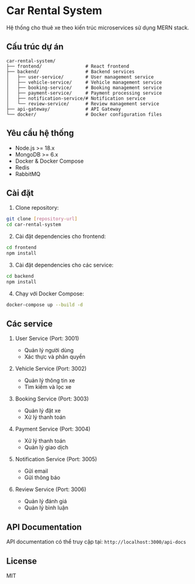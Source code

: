 # Car Rental System

Hệ thống cho thuê xe theo kiến trúc microservices sử dụng MERN stack.

## Cấu trúc dự án

```
car-rental-system/
├── frontend/                # React frontend
├── backend/                 # Backend services
│   ├── user-service/        # User management service
│   ├── vehicle-service/     # Vehicle management service
│   ├── booking-service/     # Booking management service
│   ├── payment-service/     # Payment processing service
│   ├── notification-service/# Notification service
│   └── review-service/      # Review management service
├── api-gateway/             # API Gateway
└── docker/                  # Docker configuration files
```

## Yêu cầu hệ thống

- Node.js >= 18.x
- MongoDB >= 6.x
- Docker & Docker Compose
- Redis
- RabbitMQ

## Cài đặt

1. Clone repository:
```bash
git clone [repository-url]
cd car-rental-system
```

2. Cài đặt dependencies cho frontend:
```bash
cd frontend
npm install
```

3. Cài đặt dependencies cho các service:
```bash
cd backend
npm install
```

4. Chạy với Docker Compose:
```bash
docker-compose up --build -d
```

## Các service

1. User Service (Port: 3001)
   - Quản lý người dùng
   - Xác thực và phân quyền

2. Vehicle Service (Port: 3002)
   - Quản lý thông tin xe
   - Tìm kiếm và lọc xe

3. Booking Service (Port: 3003)
   - Quản lý đặt xe
   - Xử lý thanh toán

4. Payment Service (Port: 3004)
   - Xử lý thanh toán
   - Quản lý giao dịch

5. Notification Service (Port: 3005)
   - Gửi email
   - Gửi thông báo

6. Review Service (Port: 3006)
   - Quản lý đánh giá
   - Quản lý bình luận

## API Documentation

API documentation có thể truy cập tại: `http://localhost:3000/api-docs`

## License

MIT 